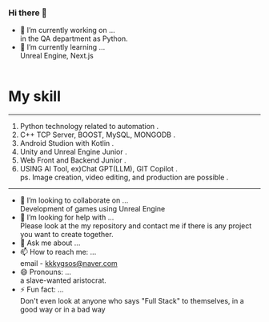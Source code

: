 ### Hi there 👋

- 🔭 I’m currently working on ...<br>
  in the QA department as Python.
- 🌱 I’m currently learning ...<br>
  Unreal Engine, Next.js <br>
  <br>
# My skill
-----------------------------------------------------------------------------------------------------------------------------------
1. Python technology related to automation .<br>
2. C++ TCP Server, BOOST, MySQL, MONGODB .<br>
3. Android Studion with Kotlin .<br>
4. Unity and Unreal Engine Junior .<br>
5. Web Front and Backend Junior .<br>
6. USING AI Tool, ex)Chat GPT(LLM), GIT Copilot .<br>
ps. Image creation, video editing, and production are possible .<br>
--------------------------------------------------------------------------------------------------------------------------------------

- 👯 I’m looking to collaborate on ...<br>
  Development of games using Unreal Engine
- 🤔 I’m looking for help with ...<br>
  Please look at the my repository and contact me if there is any project you want to create together.
- 💬 Ask me about ...<br>
- 📫 How to reach me: ...<br>
  email - kkkygsos@naver.com
- 😄 Pronouns: ...<br>
  a slave-wanted aristocrat.
- ⚡ Fun fact: ...<br>
  Don't even look at anyone who says "Full Stack" to themselves, in a good way or in a bad way

